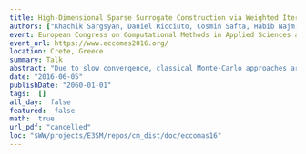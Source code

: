 ```yaml
---
title: High-Dimensional Sparse Surrogate Construction via Weighted Iterative Bayesian Compressive Sensing
authors: ["Khachik Sargsyan, Daniel Ricciuto, Cosmin Safta, Habib Najm, Bert Debusschere and Peter Thornton"]
event: European Congress on Computational Methods in Applied Sciences and Engineering (ECCOMAS) 
event_url: https://www.eccomas2016.org/
location: Crete, Greece
summary: Talk
abstract: "Due to slow convergence, classical Monte-Carlo approaches are ineffective for computationally<br>intensive studies of complex models as they require prohibitively many sampled<br>simulations for reasonable accuracy. Targeting high-dimensional systems, we build computationally<br>inexpensive surrogate models in order to accelerate both forward (e.g., uncertainty<br>propagation and sensitivity analysis) and inverse (e.g., calibration) uncertainty quantification<br>studies. We apply Polynomial Chaos (PC) spectral expansions to build surrogate relationships<br>between output quantities and model parameters using as few forward model simulations as<br>possible.<br>For a complex model with a large number of input parameters, building a PC surrogate<br>model is challenged by high dimensionality: there is typically insufficient model simulation<br>data as well as a prohibitively large number of spectral basis terms. Bayesian compressive<br>sensing (BCS) approach is employed in order to detect a sparse polynomial basis set that best<br>captures the model outputs. We enhance the BCS algorithm with iterative basis growth and<br>reweighing that effectively searches polynomial space for an optimal, sparse basis set. The<br>resulting surrogate is then employed for forward uncertainty propagation and variance-based<br>sensitivity analysis, leading to dimensionality reduction. Besides proof-of-concept studies for<br>synthetic models, the technique is demonstrated on a Climate Land Model with more than 50<br>input parameters.<br>"
date: "2016-06-05"
publishDate: "2060-01-01"
tags:  []
all_day:  false
featured:  false
math:  true
url_pdf: "cancelled"
loc: "$WW/projects/E3SM/repos/cm_dist/doc/eccomas16"
---
```

